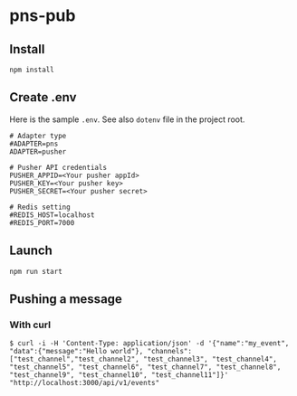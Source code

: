 pns-pub
===

## Install

```
npm install
```

## Create .env

Here is the sample `.env`. See also `dotenv` file in the project root.

	# Adapter type
	#ADAPTER=pns
	ADAPTER=pusher

	# Pusher API credentials
	PUSHER_APPID=<Your pusher appId>
	PUSHER_KEY=<Your pusher key>
	PUSHER_SECRET=<Your pusher secret>

	# Redis setting
	#REDIS_HOST=localhost
	#REDIS_PORT=7000

## Launch

```
npm run start
```

## Pushing a message

### With curl

```
$ curl -i -H 'Content-Type: application/json' -d '{"name":"my_event", "data":{"message":"Hello world"}, "channels":["test_channel","test_channel2", "test_channel3", "test_channel4", "test_channel5", "test_channel6", "test_channel7", "test_channel8", "test_channel9", "test_channel10", "test_channel11"]}' "http://localhost:3000/api/v1/events"
```
